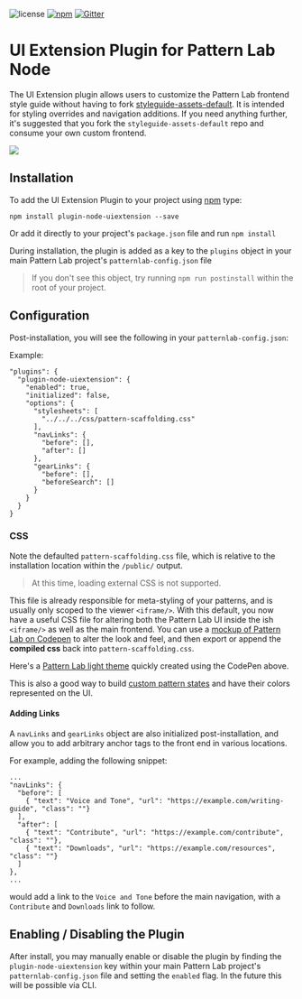 ![license](https://img.shields.io/github/license/bmuenzenmeyer/plugin-node-uiextension.svg)
[![npm](https://img.shields.io/npm/v/plugin-node-uiextension.svg)](https://www.npmjs.com/package/plugin-node-uiextension)
[![Gitter](https://img.shields.io/gitter/room/pattern-lab/node.svg)](https://gitter.im/pattern-lab/node)

# UI Extension Plugin for Pattern Lab Node

The UI Extension plugin allows users to customize the Pattern Lab frontend style guide without having to fork [styleguide-assets-default](https://github.com/pattern-lab/styleguidekit-assets-default). It is intended for styling overrides and navigation additions. If you need anything further, it's suggested that you fork the `styleguide-assets-default` repo and consume your own custom frontend.

![](https://cloud.githubusercontent.com/assets/298435/23539989/2fa47a5c-ffa4-11e6-9eee-ffb43d24dede.png)

## Installation

To add the UI Extension Plugin to your project using [npm](https://www.npmjs.com/) type:

    npm install plugin-node-uiextension --save

Or add it directly to your project's `package.json` file and run `npm install`

During installation, the plugin is added as a key to the `plugins` object in your main Pattern Lab project's `patternlab-config.json` file

> If you don't see this object, try running `npm run postinstall` within the root of your project.

## Configuration

Post-installation, you will see the following in your `patternlab-config.json`:

Example:

```
"plugins": {
  "plugin-node-uiextension": {
    "enabled": true,
    "initialized": false,
    "options": {
      "stylesheets": [
        "../../../css/pattern-scaffolding.css"
      ],
      "navLinks": {
        "before": [],
        "after": []
      },
      "gearLinks": {
        "before": [],
        "beforeSearch": []
      }
    }
  }
}
```

### CSS

Note the defaulted `pattern-scaffolding.css` file, which is relative to the installation location within the `/public/` output.

> At this time, loading external CSS is not supported.

This file is already responsible for meta-styling of your patterns, and is usually only scoped to the viewer `<iframe/>`. With this default, you now have a useful CSS file for altering both the Pattern Lab UI inside the ish `<iframe/>` as well as the main frontend.  You can use a [mockup of Pattern Lab on Codepen](https://codepen.io/bmuenzenmeyer/pen/zNmmez) to alter the look and feel, and then export or append the **compiled css** back into `pattern-scaffolding.css`.

Here's a [Pattern Lab light theme](https://codepen.io/bmuenzenmeyer/pen/RKqBqX) quickly created using the CodePen above.

This is also a good way to build [custom pattern states](https://patternlab.io/docs/using-pattern-states/#heading-adding-customized-states) and have their colors represented on the UI.

#### Adding Links

A `navLinks` and `gearLinks` object are also initialized post-installation, and allow you to add arbitrary anchor tags to the front end in various locations.

For example, adding the following snippet:

```
...
"navLinks": {
  "before": [
    { "text": "Voice and Tone", "url": "https://example.com/writing-guide", "class": ""}
  ],
  "after": [
    { "text": "Contribute", "url": "https://example.com/contribute", "class": ""},
    { "text": "Downloads", "url": "https://example.com/resources", "class": ""}
  ]
},
...
```

would add a link to the `Voice and Tone` before the main navigation, with a `Contribute` and `Downloads` link to follow.

## Enabling / Disabling the Plugin

After install, you may manually enable or disable the plugin by finding the `plugin-node-uiextension` key within your main Pattern Lab project's `patternlab-config.json` file and setting the `enabled` flag. In the future this will be possible via CLI.
